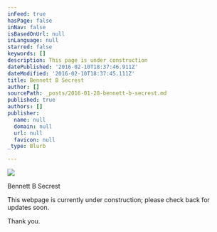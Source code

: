 ```yaml
---
inFeed: true
hasPage: false
inNav: false
isBasedOnUrl: null
inLanguage: null
starred: false
keywords: []
description: This page is under construction
datePublished: '2016-02-10T18:37:46.911Z'
dateModified: '2016-02-10T18:37:45.111Z'
title: Bennett B Secrest
author: []
sourcePath: _posts/2016-01-28-bennett-b-secrest.md
published: true
authors: []
publisher:
  name: null
  domain: null
  url: null
  favicon: null
_type: Blurb

---
```

![](https://the-grid-user-content.s3-us-west-2.amazonaws.com/f008fd73-a6b1-49db-9eeb-20c078e1a993.jpg)

Bennett B Secrest

This webpage is currently under construction; please check back for updates soon. 

Thank you.